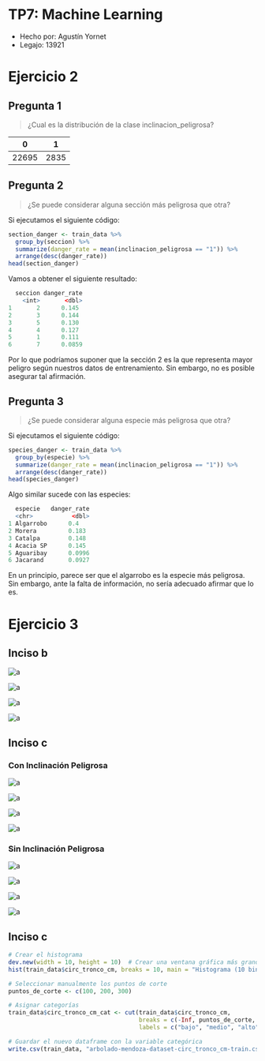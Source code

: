# TP7: Machine Learning
- Hecho por: Agustín Yornet
- Legajo: 13921

# Ejercicio 2

## Pregunta 1
> ¿Cual es la distribución de la clase inclinacion_peligrosa?

0|1
--|--
22695|2835

## Pregunta 2
> ¿Se puede considerar alguna sección más peligrosa que otra?

Si ejecutamos el siguiente código:
```R
section_danger <- train_data %>%
  group_by(seccion) %>%
  summarize(danger_rate = mean(inclinacion_peligrosa == "1")) %>%
  arrange(desc(danger_rate))
head(section_danger)
```

Vamos a obtener el siguiente resultado:
```R
  seccion danger_rate
    <int>       <dbl>
1       2      0.145 
2       3      0.144 
3       5      0.130 
4       4      0.127 
5       1      0.111 
6       7      0.0859
```

Por lo que podríamos suponer que la sección 2 es la que representa mayor peligro según nuestros datos de entrenamiento. Sin embargo, no es posible asegurar tal afirmación.

## Pregunta 3
> ¿Se puede considerar alguna especie más peligrosa que otra?

Si ejecutamos el siguiente código:
```R
species_danger <- train_data %>%
  group_by(especie) %>%
  summarize(danger_rate = mean(inclinacion_peligrosa == "1")) %>%
  arrange(desc(danger_rate))
head(species_danger)
```

Algo similar sucede con las especies:

```R
  especie   danger_rate
  <chr>           <dbl>
1 Algarrobo      0.4   
2 Morera         0.183 
3 Catalpa        0.148 
4 Acacia SP      0.145 
5 Aguaribay      0.0996
6 Jacarand       0.0927
```

En un principio, parece ser que el algarrobo es la especie más peligrosa. Sin embargo, ante la falta de información, no sería adecuado afirmar que lo es.

# Ejercicio 3

## Inciso b

![a](histogramas/h10.png)

![a](histogramas/h20.png)

![a](histogramas/h30.png)

![a](histogramas/h50.png)

## Inciso c

### Con Inclinación Peligrosa

![a](histogramas/hs10.png)

![a](histogramas/hs20.png)

![a](histogramas/hs30.png)

![a](histogramas/hs50.png)

### Sin Inclinación Peligrosa

![a](histogramas/hn10.png)

![a](histogramas/hn20.png)

![a](histogramas/hn30.png)

![a](histogramas/hn50.png)

## Inciso c

``` R
# Crear el histograma
dev.new(width = 10, height = 10)  # Crear una ventana gráfica más grande
hist(train_data$circ_tronco_cm, breaks = 10, main = "Histograma (10 bins)", xlab = "Circunferencia del Tronco (cm)")

# Seleccionar manualmente los puntos de corte
puntos_de_corte <- c(100, 200, 300) 

# Asignar categorías
train_data$circ_tronco_cm_cat <- cut(train_data$circ_tronco_cm, 
                                     breaks = c(-Inf, puntos_de_corte, Inf), 
                                     labels = c("bajo", "medio", "alto", "muy alto"))

# Guardar el nuevo dataframe con la variable categórica
write.csv(train_data, "arbolado-mendoza-dataset-circ_tronco_cm-train.csv", row.names = FALSE)
```

